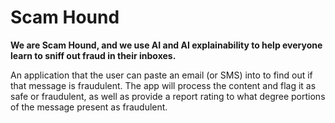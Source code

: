 # Scam Hound
**We are Scam Hound, and we use AI and AI explainability to help everyone learn to sniff out fraud in their inboxes.**

An application that the user can paste an email (or SMS) into to find out if that message is fraudulent. The app will process the content and flag it as safe or fraudulent, as well as provide a report rating to what degree portions of the message present as fraudulent. 
